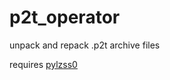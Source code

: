 # p2t_operator
unpack and repack .p2t archive files

requires [pylzss0](https://github.com/HoodedTissue/pylzss0)
